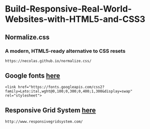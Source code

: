 # Build-Responsive-Real-World-Websites-with-HTML5-and-CSS3

## Normalize.css
### A modern, HTML5-ready alternative to CSS resets
```
https://necolas.github.io/normalize.css/
```

## Google fonts [here](https://fonts.google.com/specimen/Lato#standard-styles)
```
<link href="https://fonts.googleapis.com/css2?family=Lato:ital,wght@0,100;0,300;0,400;1,300&display=swap" rel="stylesheet">
```

## Responsive Grid System [here](http://www.responsivegridsystem.com/)
```
http://www.responsivegridsystem.com/
```

